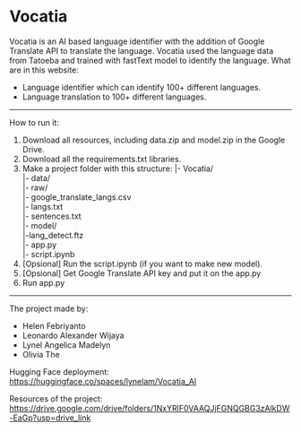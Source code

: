 # Vocatia

Vocatia is an AI based language identifier with the addition of Google Translate API to translate the language. Vocatia used the language data from Tatoeba and trained with fastText model to identify the language.
What are in this website:
- Language identifier which can identify 100+ different languages.
- Language translation to 100+ different languages.

---

How to run it:
1. Download all resources, including data.zip and model.zip in the Google Drive.
2. Download all the requirements.txt libraries.
3. Make a project folder with this structure:
|- Vocatia/ <br>
  |- data/ <br>
    |- raw/ <br>
      |- google_translate_langs.csv <br>
      |- langs.txt <br>
      |- sentences.txt <br>
  |- model/ <br>
    |-lang_detect.ftz <br>
  |- app.py <br>
  |- script.ipynb
5. [Opsional] Run the script.ipynb (if you want to make new model).
6. [Opsional] Get Google Translate API key and put it on the app.py
7. Run app.py

---

The project made by:
- Helen Febriyanto
- Leonardo Alexander Wijaya
- Lynel Angelica Madelyn
- Olivia The

Hugging Face deployment:
https://huggingface.co/spaces/lynelam/Vocatia_AI

Resources of the project:
https://drive.google.com/drive/folders/1NxYRlF0VAAQJjFGNQGBG3zAlkDW-EaGp?usp=drive_link
